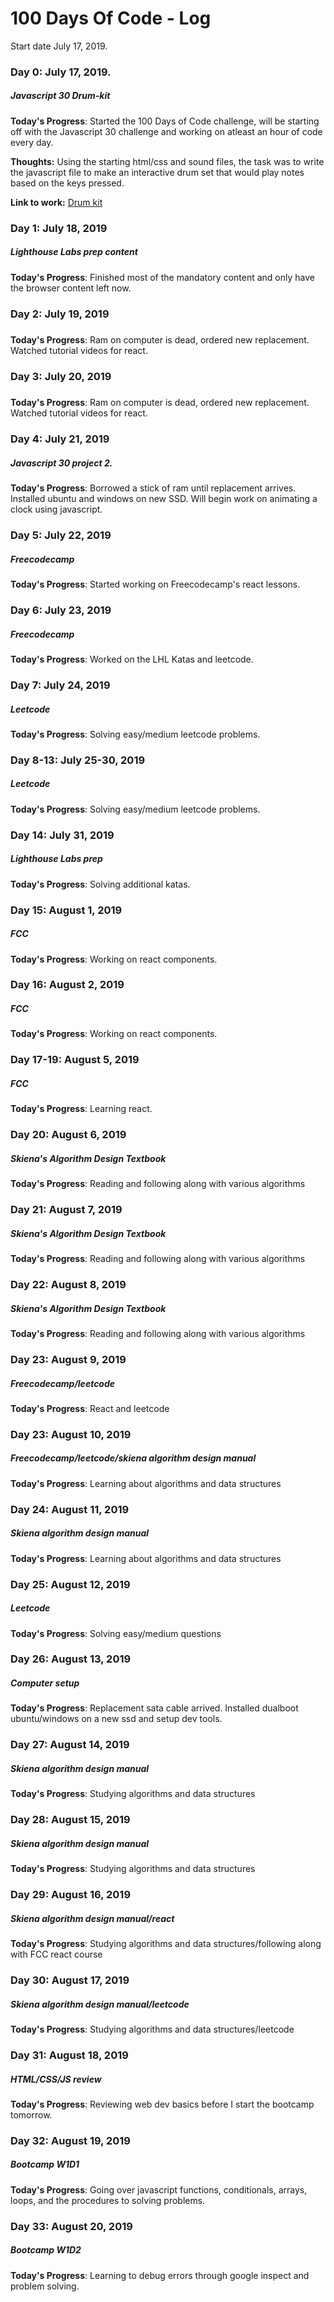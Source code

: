 # 100 Days Of Code - Log
Start date July 17, 2019.

### Day 0: July 17, 2019.
##### Javascript 30 Drum-kit

**Today's Progress**: Started the 100 Days of Code challenge, will be starting off with the Javascript 30 challenge and working on atleast an hour of code every day.

**Thoughts:** Using the starting html/css and sound files, the task was to write the javascript file to make an interactive drum set that would play notes based on the keys pressed. 

**Link to work:** [Drum kit](http://www.example.com)

### Day 1: July 18, 2019
##### Lighthouse Labs prep content
**Today's Progress**: Finished most of the mandatory content and only have the browser content left now.


### Day 2: July 19, 2019
##### 
**Today's Progress**: Ram on computer is dead, ordered new replacement. Watched tutorial videos for react.


### Day 3: July 20, 2019
##### 
**Today's Progress**: Ram on computer is dead, ordered new replacement. Watched tutorial videos for react.


### Day 4: July 21, 2019
##### Javascript 30 project 2.
**Today's Progress**: Borrowed a stick of ram until replacement arrives. Installed ubuntu and windows on new SSD. Will begin work on animating a clock using javascript. 


### Day 5: July 22, 2019
##### Freecodecamp
**Today's Progress**: Started working on Freecodecamp's react lessons. 


### Day 6: July 23, 2019
##### Freecodecamp
**Today's Progress**: Worked on the LHL Katas and leetcode. 


### Day 7: July 24, 2019
##### Leetcode
**Today's Progress**: Solving easy/medium leetcode problems. 


### Day 8-13: July 25-30, 2019
##### Leetcode
**Today's Progress**: Solving easy/medium leetcode problems. 


### Day 14: July 31, 2019
##### Lighthouse Labs prep
**Today's Progress**: Solving additional katas. 


### Day 15: August 1, 2019
##### FCC
**Today's Progress**: Working on react components. 


### Day 16: August 2, 2019
##### FCC
**Today's Progress**: Working on react components. 


### Day 17-19: August 5, 2019
##### FCC
**Today's Progress**: Learning react. 


### Day 20: August 6, 2019
##### Skiena's Algorithm Design Textbook
**Today's Progress**:  Reading and following along with various algorithms


### Day 21: August 7, 2019
##### Skiena's Algorithm Design Textbook
**Today's Progress**:  Reading and following along with various algorithms


### Day 22: August 8, 2019
##### Skiena's Algorithm Design Textbook
**Today's Progress**:  Reading and following along with various algorithms


### Day 23: August 9, 2019
##### Freecodecamp/leetcode
**Today's Progress**:  React and leetcode


### Day 23: August 10, 2019
##### Freecodecamp/leetcode/skiena algorithm design manual
**Today's Progress**:  Learning about algorithms and data structures


### Day 24: August 11, 2019
##### Skiena algorithm design manual
**Today's Progress**:  Learning about algorithms and data structures


### Day 25: August 12, 2019
##### Leetcode
**Today's Progress**:  Solving easy/medium questions


### Day 26: August 13, 2019
##### Computer setup
**Today's Progress**: Replacement sata cable arrived. Installed dualboot ubuntu/windows on a new ssd and setup dev tools.


### Day 27: August 14, 2019
##### Skiena algorithm design manual
**Today's Progress**: Studying algorithms and data structures


### Day 28: August 15, 2019
##### Skiena algorithm design manual
**Today's Progress**: Studying algorithms and data structures


### Day 29: August 16, 2019
##### Skiena algorithm design manual/react
**Today's Progress**: Studying algorithms and data structures/following along with FCC react course


### Day 30: August 17, 2019
##### Skiena algorithm design manual/leetcode
**Today's Progress**: Studying algorithms and data structures/leetcode


### Day 31: August 18, 2019
##### HTML/CSS/JS review
**Today's Progress**: Reviewing web dev basics before I start the bootcamp tomorrow.

### Day 32: August 19, 2019
##### Bootcamp W1D1
**Today's Progress**: Going over javascript functions, conditionals, arrays, loops, and the procedures to solving problems.

### Day 33: August 20, 2019
##### Bootcamp W1D2
**Today's Progress**: Learning to debug errors through google inspect and problem solving.

